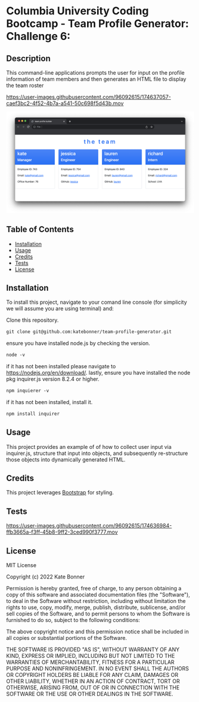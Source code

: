 # Columbia University Coding Bootcamp - Team Profile Generator: Challenge 6: 

## Description

This command-line applications prompts the user for input on the profile information of team members and then generates an HTML file to display the team roster

https://user-images.githubusercontent.com/96092615/174637057-caef3bc2-4f52-4b7a-a541-50c698f5d43b.mov

![team dashboard](./assets/team.png)


## Table of Contents 

* [Installation](#installation)
* [Usage](#usage)
* [Credits](#credits)
* [Tests](#tests)
* [License](#license)


## Installation

To install this project, navigate to your comand line console (for simplicity we will assume you are using terminal) and:

Clone this repository.
```md
git clone git@github.com:katebonner/team-profile-generator.git
```
ensure you have installed node.js by checking the version.
```md
node -v
```
if it has not been installed please navigate to https://nodejs.org/en/download/. lastly, ensure you have installed the node pkg inquirer.js version 8.2.4 or higher.
```md
npm inquierer -v
```
if it has not been installed, install it.
```md
npm install inquirer
```


## Usage

This project provides an example of of how to collect user input via inquirer.js, structure that input into objects, and subsequently re-structure those objects into dynamically generated HTML. 

## Credits

This project leverages [Bootstrap](https://getbootstrap.com/) for styling.

## Tests

https://user-images.githubusercontent.com/96092615/174636984-ffb3665a-f3ff-45b8-9ff2-3ced990f3777.mov


## License

MIT License

Copyright (c) 2022 Kate Bonner

Permission is hereby granted, free of charge, to any person obtaining a copy
of this software and associated documentation files (the "Software"), to deal
in the Software without restriction, including without limitation the rights
to use, copy, modify, merge, publish, distribute, sublicense, and/or sell
copies of the Software, and to permit persons to whom the Software is
furnished to do so, subject to the following conditions:

The above copyright notice and this permission notice shall be included in all
copies or substantial portions of the Software.

THE SOFTWARE IS PROVIDED "AS IS", WITHOUT WARRANTY OF ANY KIND, EXPRESS OR
IMPLIED, INCLUDING BUT NOT LIMITED TO THE WARRANTIES OF MERCHANTABILITY,
FITNESS FOR A PARTICULAR PURPOSE AND NONINFRINGEMENT. IN NO EVENT SHALL THE
AUTHORS OR COPYRIGHT HOLDERS BE LIABLE FOR ANY CLAIM, DAMAGES OR OTHER
LIABILITY, WHETHER IN AN ACTION OF CONTRACT, TORT OR OTHERWISE, ARISING FROM,
OUT OF OR IN CONNECTION WITH THE SOFTWARE OR THE USE OR OTHER DEALINGS IN THE
SOFTWARE.
